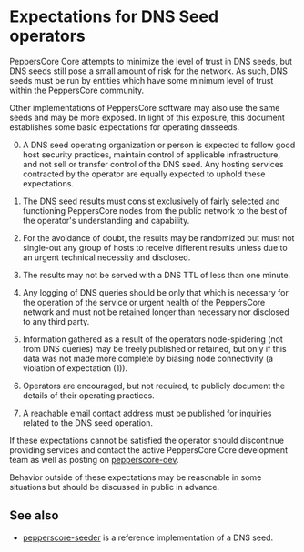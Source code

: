 Expectations for DNS Seed operators
====================================

PeppersCore Core attempts to minimize the level of trust in DNS seeds,
but DNS seeds still pose a small amount of risk for the network.
As such, DNS seeds must be run by entities which have some minimum
level of trust within the PeppersCore community.

Other implementations of PeppersCore software may also use the same
seeds and may be more exposed. In light of this exposure, this
document establishes some basic expectations for operating dnsseeds.

0. A DNS seed operating organization or person is expected to follow good
host security practices, maintain control of applicable infrastructure,
and not sell or transfer control of the DNS seed. Any hosting services
contracted by the operator are equally expected to uphold these expectations.

1. The DNS seed results must consist exclusively of fairly selected and
functioning PeppersCore nodes from the public network to the best of the
operator's understanding and capability.

2. For the avoidance of doubt, the results may be randomized but must not
single-out any group of hosts to receive different results unless due to an
urgent technical necessity and disclosed.

3. The results may not be served with a DNS TTL of less than one minute.

4. Any logging of DNS queries should be only that which is necessary
for the operation of the service or urgent health of the PeppersCore
network and must not be retained longer than necessary nor disclosed
to any third party.

5. Information gathered as a result of the operators node-spidering
(not from DNS queries) may be freely published or retained, but only
if this data was not made more complete by biasing node connectivity
(a violation of expectation (1)).

6. Operators are encouraged, but not required, to publicly document the
details of their operating practices.

7. A reachable email contact address must be published for inquiries
related to the DNS seed operation.

If these expectations cannot be satisfied the operator should
discontinue providing services and contact the active PeppersCore
Core development team as well as posting on
[pepperscore-dev](https://groups.google.com/forum/#!forum/pepperscore-dev).

Behavior outside of these expectations may be reasonable in some
situations but should be discussed in public in advance.

See also
----------
- [pepperscore-seeder](https://github.com/pooler/pepperscore-seeder) is a reference implementation of a DNS seed.
